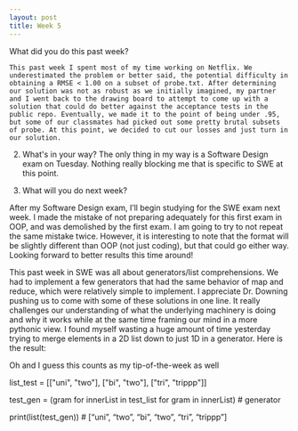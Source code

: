 ```yaml
---
layout: post
title: Week 5
---
```


What did you do this past week?
	
	This past week I spent most of my time working on Netflix. We underestimated the problem or better said, the potential difficulty in obtaining a RMSE < 1.00 on a subset of probe.txt. After determining our solution was not as robust as we initially imagined, my partner and I went back to the drawing board to attempt to come up with a solution that could do better against the acceptance tests in the public repo. Eventually, we made it to the point of being under .95, but some of our classmates had picked out some pretty brutal subsets of probe. At this point, we decided to cut our losses and just turn in our solution. 

2. What's in your way?
The only thing in my way is a Software Design exam on Tuesday. Nothing really blocking me that is specific to SWE at this point. 

3. What will you do next week?

After my Software Design exam, I’ll begin studying for the SWE exam next week. I made the mistake of not preparing adequately for this first exam in OOP, and was demolished by the first exam. I am going to try to not repeat the same mistake twice. However, it is interesting to note that the format will be slightly different than OOP (not just coding), but that could go either way. Looking forward to better results this time around!

This past week in SWE was all about generators/list comprehensions. We had to implement a few generators that had the same behavior of map and reduce, which were relatively simple to implement. I appreciate Dr. Downing pushing us to come with some of these solutions in one line. It really challenges our understanding of what the underlying machinery is doing and why it works while at the same time framing our mind in a more pythonic view. I found myself wasting a huge amount of time yesterday trying to merge elements in a 2D list down to just 1D in a generator. Here is the result: 

Oh and I guess this counts as my tip-of-the-week as well 

list_test = [["uni", "two"], ["bi", "two"], ["tri", "trippp"]]

test_gen = (gram for innerList in test_list for gram in innerList) # generator

print(list(test_gen)) # [“uni”, “two”, “bi”, “two”, “tri”, “trippp”]
